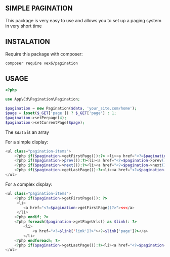 ## SIMPLE PAGINATION

This package is very easy to use and allows you to set up a paging system in very short time

## INSTALATION

Require this package with composer:

```
composer require vex6/pagination
```

## USAGE

```php
<?php

use App\Cd\Pagination\Pagination;

$pagination = new Pagination($data, 'your_site.com/home');
$page = isset($_GET['page']) ? $_GET['page'] : 1;
$pagination->setPerpage(4);
$pagination->setCurrentPage($page);
```

The `$data` is an array

For a simple display:

```php
<ul class="pagination-items">
    <?php if($pagination->getFirstPage()):?> <li><a href="<?=$pagination->getFirstPage()?>"><<</a></li><?php endif; ?>
    <?php if($pagination->prev()):?><li><a href="<?=$pagination->prev()?>">&larr;</a></li><?php endif; ?>
    <?php if($pagination->next()):?><li><a href="<?=$pagination->next()?>">&rarr;</a></li><?php endif; ?>
    <?php if($pagination->getLastPage()):?><li><a href="<?=$pagination->getLastPage()?>"> >></a></li><?php endif; ?>
</ul>
```

For a complex display:

```php
<ul class="pagination-items">
    <?php if($pagination->getFirstPage()): ?> 
     <li>
        <a href="<?=$pagination->getFirstPage()?>"><<</a>
     </li>
    <?php endif; ?>
    <?php foreach($pagination->getPageUrls() as $link): ?>
        <li>
            <a href="<?=$link['link']?>"><?=$link['page']?></a>
        </li>
    <?php endforeach; ?>
    <?php if($pagination->getLastPage()):?><li><a href="<?=$pagination->getLastPage()?>"> >></a></li><?php endif; ?>
</ul>
```